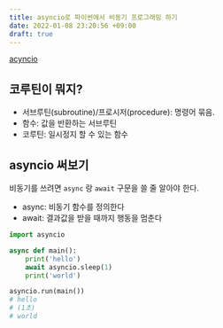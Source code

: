 ```yaml
---
title: asyncio로 파이썬에서 비동기 프로그래밍 하기
date: 2022-01-08 23:20:56 +09:00
draft: true
---
```


[acyncio](https://docs.python.org/ko/3/library/asyncio.html)

## 코루틴이 뭐지?

- 서브루틴(subroutine)/프로시저(procedure): 명령어 묶음.
- 함수: 값을 반환하는 서브루틴
- 코루틴: 일시정지 할 수 있는 함수

## asyncio 써보기

비동기를 쓰려면 `async` 랑 `await` 구문을 쓸 줄 알아야 한다.

- async: 비동기 함수를 정의한다
- await: 결과값을 받을 때까지 행동을 멈춘다

```py
import asyncio

async def main():
    print('hello')
    await asyncio.sleep(1)
    print('world')

asyncio.run(main())
# hello
# (1초)
# world
```
